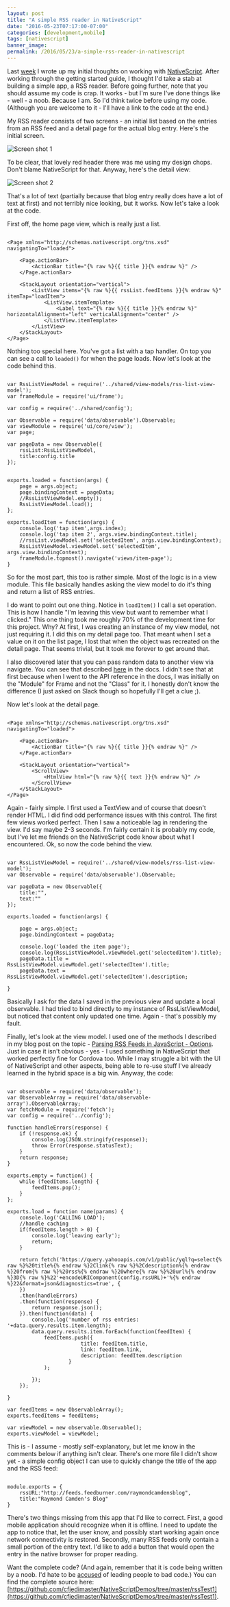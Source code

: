 ```yaml
---
layout: post
title: "A simple RSS reader in NativeScript"
date: "2016-05-23T07:17:00-07:00"
categories: [development,mobile]
tags: [nativescript]
banner_image: 
permalink: /2016/05/23/a-simple-rss-reader-in-nativescript
---
```


Last [week](https://www.raymondcamden.com/2016/05/16/thoughts-on-nativescript-20/) I wrote up my initial
thoughts on working with [NativeScript](https://www.nativescript.org). After working through the getting started guide, I thought I'd take a stab at building a simple app, a RSS reader. Before going further, note that you should assume my code is crap. It works - but I'm sure I've done things like - well - a noob. Because I am. So I'd think twice before using my code. (Although you are welcome to it - I'll have a link to the code at the end.)

<!--more-->

My RSS reader consists of two screens - an initial list based on the entries from an RSS feed and a detail page for the actual blog entry. Here's the initial screen.

<img src="https://static.raymondcamden.com/images/2016/05/nsr1.png" class="imgborder" alt="Screen shot 1">

To be clear, that lovely red header there was me using my design chops. Don't blame NativeScript for that. Anyway, here's the detail view:

<img src="https://static.raymondcamden.com/images/2016/05/nsr2.png" class="imgborder" alt="Screen shot 2">

That's a lot of text (partially because that blog entry really does have a lot of text at first) and not terribly nice looking, but it works. Now let's take a look at the code.

First off, the home page view, which is really just a list.

<pre><code class="language-markup">
&lt;Page xmlns=&quot;http:&#x2F;&#x2F;schemas.nativescript.org&#x2F;tns.xsd&quot; navigatingTo=&quot;loaded&quot;&gt;

	&lt;Page.actionBar&gt;
		&lt;ActionBar title=&quot;{% raw %}{{ title }}{% endraw %}&quot; &#x2F;&gt;
	&lt;&#x2F;Page.actionBar&gt;

	&lt;StackLayout orientation=&quot;vertical&quot;&gt;
		&lt;ListView items=&quot;{% raw %}{{ rssList.feedItems }}{% endraw %}&quot; itemTap=&quot;loadItem&quot;&gt;
			&lt;ListView.itemTemplate&gt;
				&lt;Label text=&quot;{% raw %}{{ title }}{% endraw %}&quot; horizontalAlignment=&quot;left&quot; verticalAlignment=&quot;center&quot; &#x2F;&gt;
			&lt;&#x2F;ListView.itemTemplate&gt;
		&lt;&#x2F;ListView&gt;
	&lt;&#x2F;StackLayout&gt;
&lt;&#x2F;Page&gt;
</code></pre>

Nothing too special here. You've got a list with a tap handler. On top you can see a call to `loaded()` for when the page loads. Now let's look at the code behind this.

<pre><code class="language-javascript">
var RssListViewModel = require(&#x27;..&#x2F;shared&#x2F;view-models&#x2F;rss-list-view-model&#x27;);
var frameModule = require(&#x27;ui&#x2F;frame&#x27;);

var config = require(&#x27;..&#x2F;shared&#x2F;config&#x27;);

var Observable = require(&#x27;data&#x2F;observable&#x27;).Observable;
var viewModule = require(&#x27;ui&#x2F;core&#x2F;view&#x27;);
var page;

var pageData = new Observable({
	rssList:RssListViewModel,
	title:config.title
});


exports.loaded = function(args) {
	page = args.object;
	page.bindingContext = pageData;
	&#x2F;&#x2F;RssListViewModel.empty();
	RssListViewModel.load();
};

exports.loadItem = function(args) {
	console.log(&#x27;tap item&#x27;,args.index);
	console.log(&#x27;tap item 2&#x27;, args.view.bindingContext.title);
	&#x2F;&#x2F;rssList.viewModel.set(&#x27;selectedItem&#x27;, args.view.bindingContext);
	RssListViewModel.viewModel.set(&#x27;selectedItem&#x27;, args.view.bindingContext);
	frameModule.topmost().navigate(&#x27;views&#x2F;item-page&#x27;);
}
</code></pre>

So for the most part, this too is rather simple. Most of the logic is in a view module. This file basically handles asking the view model to do it's thing and return a list of RSS entries. 

I do want to point out one thing. Notice in `loadItem()` I call a set operation. This is how I handle "I'm leaving this view but want to remember what I clicked." This one thing took me roughly 70% of the development time for this project. Why? At first, I was creating an instance of my view model, not just requiring it. I did this on my detail page too. That meant when I set a value on it on the list page, I lost that when the object was recreated on the detail page. That seems trivial, but it took me forever to get around that.

I also discovered later that you can pass random data to another view via navigate. You can see that described [here](http://docs.nativescript.org/api-reference/classes/_ui_frame_.frame.html#navigate) in the docs. I didn't see that at first because when I went to the API reference in the docs, I was initially on the "Module" for Frame and not the "Class" for it. I honestly don't know the difference (I just asked on Slack though so hopefully I'll get a clue ;).

Now let's look at the detail page.

<pre><code class="language-markup">
&lt;Page xmlns=&quot;http:&#x2F;&#x2F;schemas.nativescript.org&#x2F;tns.xsd&quot; navigatingTo=&quot;loaded&quot;&gt;

	&lt;Page.actionBar&gt;
		&lt;ActionBar title=&quot;{% raw %}{{ title }}{% endraw %}&quot; &#x2F;&gt;
	&lt;&#x2F;Page.actionBar&gt;

	&lt;StackLayout orientation=&quot;vertical&quot;&gt;
		&lt;ScrollView&gt;
			&lt;HtmlView html=&quot;{% raw %}{{ text }}{% endraw %}&quot; &#x2F;&gt;
		&lt;&#x2F;ScrollView&gt;
	&lt;&#x2F;StackLayout&gt;
&lt;&#x2F;Page&gt;
</code></pre>

Again - fairly simple. I first used a TextView and of course that doesn't render HTML. I did find odd performance issues with this control. The first few views worked perfect. Then I saw a noticeable lag in rendering the view. I'd say maybe 2-3 seconds. I'm fairly certain it is probably my code, but I've let me friends on the NativeScript code know about what I encountered. Ok, so now the code behind the view.

<pre><code class="language-javascript">
var RssListViewModel = require(&#x27;..&#x2F;shared&#x2F;view-models&#x2F;rss-list-view-model&#x27;);
var Observable = require(&#x27;data&#x2F;observable&#x27;).Observable;

var pageData = new Observable({
	title:&quot;&quot;,
	text:&quot;&quot;
});

exports.loaded = function(args) {

	page = args.object;
	page.bindingContext = pageData;
	
	console.log(&#x27;loaded the item page&#x27;);
	console.log(RssListViewModel.viewModel.get(&#x27;selectedItem&#x27;).title);
	pageData.title = RssListViewModel.viewModel.get(&#x27;selectedItem&#x27;).title;
	pageData.text = RssListViewModel.viewModel.get(&#x27;selectedItem&#x27;).description;

}
</code></pre>

Basically I ask for the data I saved in the previous view and update a local observable. I had tried to bind directly to my instance of RssListViewModel, but noticed that content only updated one time. Again - that's possibly my fault.

Finally, let's look at the view model. I used one of the methods I described in my blog post on the topic - [Parsing RSS Feeds in JavaScript - Options](https://www.raymondcamden.com/2015/12/08/parsing-rss-feeds-in-javascript-options/). Just in case it isn't obvious - yes - I used something in NativeScript that worked perfectly fine for Cordova too. While I may struggle a bit with the UI of NativeScript and other aspects, being able to re-use stuff I've already learned in the hybrid space is a big win. Anyway, the code:

<pre><code class="language-javascript">
var observable = require(&#x27;data&#x2F;observable&#x27;);
var ObservableArray = require(&#x27;data&#x2F;observable-array&#x27;).ObservableArray;
var fetchModule = require(&#x27;fetch&#x27;);
var config = require(&#x27;..&#x2F;config&#x27;);

function handleErrors(response) {
	if (!response.ok) {
		console.log(JSON.stringify(response));
		throw Error(response.statusText);
	}
	return response;
}

exports.empty = function() {
	while (feedItems.length) {
		feedItems.pop();
	}
};

exports.load = function name(params) {
	console.log(&#x27;CALLING LOAD&#x27;);
	&#x2F;&#x2F;handle caching
	if(feedItems.length &gt; 0) {
		console.log(&#x27;leaving early&#x27;);
		return;
	}

	return fetch(&#x27;https:&#x2F;&#x2F;query.yahooapis.com&#x2F;v1&#x2F;public&#x2F;yql?q=select{% raw %}%20title%{% endraw %}2Clink{% raw %}%2Cdescription%{% endraw %}20from{% raw %}%20rss%{% endraw %}20where{% raw %}%20url%{% endraw %}3D{% raw %}%22&#x27;+encodeURIComponent(config.rssURL)+&#x27;%{% endraw %}22&amp;format=json&amp;diagnostics=true&#x27;, {
	})
	.then(handleErrors)
	.then(function(response) {
		return response.json();
	}).then(function(data) {
		console.log(&#x27;number of rss entries: &#x27;+data.query.results.item.length);
		data.query.results.item.forEach(function(feedItem) {
			feedItems.push({
						title: feedItem.title,
						link: feedItem.link,
						description: feedItem.description
					}
			);
		
		});
	});

}

var feedItems = new ObservableArray();
exports.feedItems = feedItems;

var viewModel = new observable.Observable();
exports.viewModel = viewModel;
</code></pre>

This is - I assume - mostly self-explanatory, but let me know in the comments below if anything isn't clear. There's one more file I didn't show yet - a simple config object I can use to quickly change the title of the app and the RSS feed:

<pre><code class="language-javascript">
module.exports = {
	rssURL:&quot;http:&#x2F;&#x2F;feeds.feedburner.com&#x2F;raymondcamdensblog&quot;,
	title:&quot;Raymond Camden&#x27;s Blog&quot;
}
</code></pre>

There's two things missing from this app that I'd like to correct. First, a good mobile application should recognize when it is offline. I need to update the app to notice that, let the user know, and possibly start working again once network connectivity is restored. Secondly, many RSS feeds only contain a small portion of the entry text. I'd like to add a button that would open the entry in the native browser for proper reading.

Want the complete code? (And again, remember that it is code being written by a noob. I'd hate to be [accused](https://gist.github.com/WebReflection/f04425ce4cfeb18d75236cb50255e4bc) of leading people to bad code.) You can find the complete source here: [https://github.com/cfjedimaster/NativeScriptDemos/tree/master/rssTest1](https://github.com/cfjedimaster/NativeScriptDemos/tree/master/rssTest1).